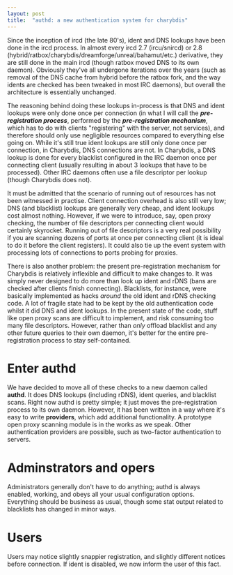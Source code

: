 ```yaml
---
layout: post
title:  "authd: a new authentication system for charybdis"
---
```


Since the inception of ircd (the late 80's), ident and DNS lookups have been done in the ircd process. In almost every ircd 2.7 (ircu/snircd) or 2.8 (hybrid/ratbox/charybdis/dreamforge/unreal/bahamut/etc.) derivative, they are still done in the main ircd (though ratbox moved DNS to its own daemon). Obviously they've all undergone iterations over the years (such as removal of the DNS cache from hybrid before the ratbox fork, and the way idents are checked has been tweaked in most IRC daemons), but overall the architecture is essentially unchanged.

The reasoning behind doing these lookups in-process is that DNS and ident lookups were only done once per connection (in what I will call the ***pre-registration process***, performed by the ***pre-registration mechanism***, which has to do with clients "registering" with the server, not services), and therefore should only use negligible resources compared to everything else going on. While it's still true ident lookups are still only done once per connection, in Charybdis, DNS connections are not. In Charybdis, a DNS lookup is done for every blacklist configured in the IRC daemon once per connecting client (usually resulting in about 3 lookups that have to be processed). Other IRC daemons often use a file descriptor per lookup (though Charybdis does not).

It must be admitted that the scenario of running out of resources has not been witnessed in practise. Client connection overhead is also still very low; DNS (and blacklist) lookups are generally very cheap, and ident lookups cost almost nothing. However, if we were to introduce, say, open proxy checking, the number of file descriptors per connecting client would certainly skyrocket. Running out of file descriptors is a very real possibility if you are scanning dozens of ports at once per connecting client (it is ideal to do it before the client registers). It could also tie up the event system with processing lots of connections to ports probing for proxies.

There is also another problem: the present pre-registration mechanism for Charybdis is relatively inflexible and difficult to make changes to. It was simply never designed to do more than look up ident and rDNS (bans are checked after clients finish connecting). Blacklists, for instance, were basically implemented as hacks *around* the old ident and rDNS checking code. A lot of fragile state had to be kept by the old authentication code whilst it did DNS and ident lookups. In the present state of the code, stuff like open proxy scans are difficult to implement, and risk consuming too many file descriptors. However, rather than *only* offload blacklist and any other future queries to their own daemon, it's better for the entire pre-registration process to stay self-contained.

Enter authd
===========
We have decided to move all of these checks to a new daemon called **authd**. It does DNS lookups (including rDNS), ident queries, and blacklist scans. Right now authd is pretty simple; it just moves the pre-registration process to its own daemon. However, it has been written in a way where it's easy to write **providers**, which add additional functionality. A prototype open proxy scanning module is in the works as we speak. Other authentication providers are possible, such as two-factor authentication to servers.

Adminstrators and opers
=======================

Administrators generally don't have to do anything; authd is always enabled, working, and obeys all your usual configuration options. Everything should be business as usual, though some stat output related to blacklists has changed in minor ways.

Users
=====

Users may notice slightly snappier registration, and slightly different notices before connection. If ident is disabled, we now inform the user of this fact.
